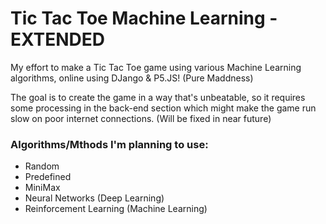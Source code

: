 # Tic Tac Toe Machine Learning - EXTENDED
 My effort to make a Tic Tac Toe game using various Machine Learning algorithms, online using DJango & P5.JS! (Pure Maddness)
 
The goal is to create the game in a way that's unbeatable, so it requires some processing in the back-end section which might make the game run slow on poor internet connections. (Will be fixed in near future)

### Algorithms/Mthods I'm planning to use:
- Random
- Predefined
- MiniMax
- Neural Networks (Deep Learning)
- Reinforcement Learning (Machine Learning)
